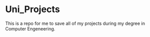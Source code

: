 # Uni_Projects
This is a repo for me to save all of my projects during my degree in Computer Engeneering.
